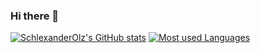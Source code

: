### Hi there 👋

[![SchlexanderOlz's GitHub stats](https://github-readme-stats-5aph-git-master-schlexanderolz.vercel.app/api?username=SchlexanderOlz&private=true)](https://github.com/anuraghazra/github-readme-stats&show_icons=true)
[![Most used Languages](https://github-readme-stats-5aph-git-master-schlexanderolz.vercel.app/api/top-langs/?username=SchlexanderOlz&layout=donut&private=true)](https://github.com/anuraghazra/github-readme-stats)
